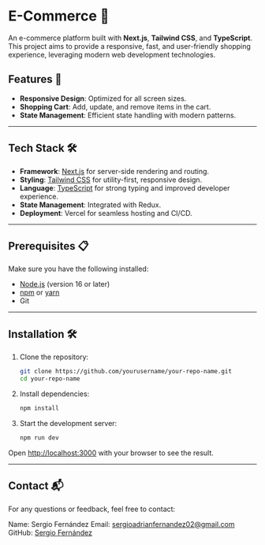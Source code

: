 # E-Commerce 🛒

An e-commerce platform built with **Next.js**, **Tailwind CSS**, and **TypeScript**. This project aims to provide a responsive, fast, and user-friendly shopping experience, leveraging modern web development technologies.

## Features 🚀

- **Responsive Design**: Optimized for all screen sizes.
- **Shopping Cart**: Add, update, and remove items in the cart.
- **State Management**: Efficient state handling with modern patterns.

---

## Tech Stack 🛠️

- **Framework**: [Next.js](https://nextjs.org/) for server-side rendering and routing.
- **Styling**: [Tailwind CSS](https://tailwindcss.com/) for utility-first, responsive design.
- **Language**: [TypeScript](https://www.typescriptlang.org/) for strong typing and improved developer experience.
- **State Management**: Integrated with Redux.
- **Deployment**: Vercel for seamless hosting and CI/CD.

---

## Prerequisites 📋

Make sure you have the following installed:

- [Node.js](https://nodejs.org/) (version 16 or later)
- [npm](https://www.npmjs.com/) or [yarn](https://yarnpkg.com/)
- Git

---

## Installation 🛠️

1. Clone the repository:

   ```bash
   git clone https://github.com/yourusername/your-repo-name.git
   cd your-repo-name
   ```

2. Install dependencies:

   ```bash
   npm install
   ```

3. Start the development server:
   ```bash
   npm run dev
   ```

Open [http://localhost:3000](http://localhost:3000) with your browser to see the result.

---

## Contact 📬

For any questions or feedback, feel free to contact:

Name: Sergio Fernández
Email: sergioadrianfernandez02@gmail.com
GitHub: [Sergio Fernández](https://github.com/sergioAff/)
